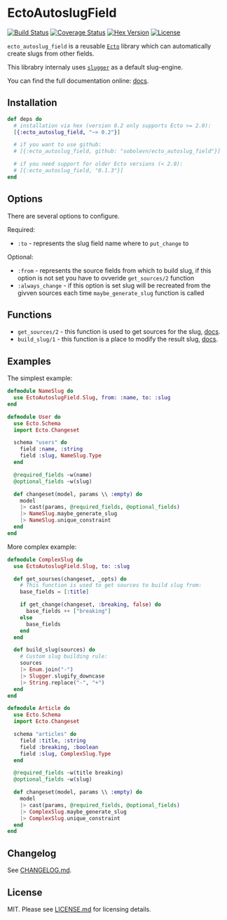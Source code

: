# EctoAutoslugField

[![Build Status](https://travis-ci.org/sobolevn/ecto_autoslug_field.svg?branch=master)](https://travis-ci.org/sobolevn/ecto_autoslug_field) [![Coverage Status](https://coveralls.io/repos/github/sobolevn/ecto_autoslug_field/badge.svg?branch=master)](https://coveralls.io/github/sobolevn/ecto_autoslug_field?branch=master) [![Hex Version](https://img.shields.io/hexpm/v/ecto_autoslug_field.svg)](https://hex.pm/packages/ecto_autoslug_field) [![License](http://img.shields.io/badge/license-MIT-brightgreen.svg)](http://opensource.org/licenses/MIT)

`ecto_autoslug_field` is a reusable [`Ecto`](https://github.com/elixir-ecto/ecto) library which can automatically create slugs from other fields.

This librabry internaly uses [`slugger`](https://github.com/h4cc/slugger) as a default slug-engine.

You can find the full documentation online: [docs](https://hexdocs.pm/ecto_autoslug_field).

## Installation

```elixir
def deps do
  # installation via hex (version 0.2 only supports Ecto >= 2.0):
  [{:ecto_autoslug_field, "~> 0.2"}]

  # if you want to use github:
  # [{:ecto_autoslug_field, github: "sobolevn/ecto_autoslug_field"}]

  # if you need support for older Ecto versions (< 2.0):
  # [{:ecto_autoslug_field, "0.1.3"}]
end
```

## Options

There are several options to configure.

Required:

- `:to` - represents the slug field name where to `put_change` to

Optional:

- `:from` - represents the source fields from which to build slug, if this option is not set you have to ovveride `get_sources/2` function
- `:always_change` - if this option is set slug will be recreated from the givven sources each time `maybe_generate_slug` function is called

## Functions

- `get_sources/2` - this function is used to get sources for the slug, [docs](https://hexdocs.pm/ecto_autoslug_field/EctoAutoslugField.SlugBase.html#get_sources/2).
- `build_slug/1` - this function is a place to modify the result slug, [docs](https://hexdocs.pm/ecto_autoslug_field/EctoAutoslugField.SlugBase.html#build_slug/1).

## Examples

The simplest example:

```elixir
defmodule NameSlug do
  use EctoAutoslugField.Slug, from: :name, to: :slug
end

defmodule User do
  use Ecto.Schema
  import Ecto.Changeset

  schema "users" do
    field :name, :string
    field :slug, NameSlug.Type
  end

  @required_fields ~w(name)
  @optional_fields ~w(slug)

  def changeset(model, params \\ :empty) do
    model
    |> cast(params, @required_fields, @optional_fields)
    |> NameSlug.maybe_generate_slug
    |> NameSlug.unique_constraint
  end
end
```

More complex example:

```elixir
defmodule ComplexSlug do
  use EctoAutoslugField.Slug, to: :slug

  def get_sourses(changeset, _opts) do
    # This function is used to get sources to build slug from:
    base_fields = [:title]

    if get_change(changeset, :breaking, false) do
      base_fields ++ ["breaking"]
    else
      base_fields
    end
  end

  def build_slug(sources) do
    # Custom slug building rule:
    sources
    |> Enum.join("-")
    |> Slugger.slugify_downcase
    |> String.replace("-", "+")
  end
end

defmodule Article do
  use Ecto.Schema
  import Ecto.Changeset

  schema "articles" do
    field :title, :string
    field :breaking, :boolean
    field :slug, ComplexSlug.Type
  end

  @required_fields ~w(title breaking)
  @optional_fields ~w(slug)

  def changeset(model, params \\ :empty) do
    model
    |> cast(params, @required_fields, @optional_fields)
    |> ComplexSlug.maybe_generate_slug
    |> ComplexSlug.unique_constraint
  end
end
```

## Changelog

See [CHANGELOG.md](https://github.com/sobolevn/ecto_autoslug_field/blob/master/CHANGELOG.md).

## License

MIT. Please see [LICENSE.md](https://github.com/sobolevn/ecto_autoslug_field/blob/master/LICENSE.md) for licensing details.
